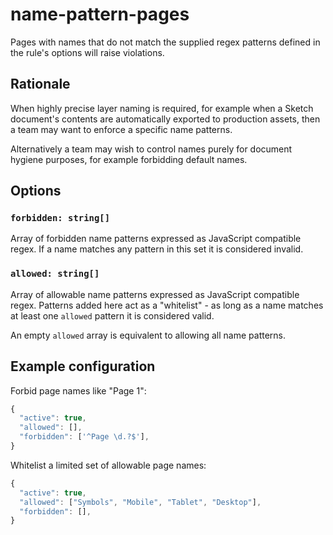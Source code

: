 # name-pattern-pages

Pages with names that do not match the supplied regex patterns defined in the rule's options will
raise violations.

## Rationale

When highly precise layer naming is required, for example when a Sketch document's contents are
automatically exported to production assets, then a team may want to enforce a specific name
patterns.

Alternatively a team may wish to control names purely for document hygiene purposes, for example
forbidding default names.

## Options

### `forbidden: string[]`

Array of forbidden name patterns expressed as JavaScript compatible regex. If a name matches any
pattern in this set it is considered invalid.

### `allowed: string[]`

Array of allowable name patterns expressed as JavaScript compatible regex. Patterns added here act
as a "whitelist" - as long as a name matches at least one `allowed` pattern it is considered valid.

An empty `allowed` array is equivalent to allowing all name patterns.

## Example configuration

Forbid page names like "Page 1":

```js
{
  "active": true,
  "allowed": [],
  "forbidden": ['^Page \d.?$'],
}
```

Whitelist a limited set of allowable page names:

```js
{
  "active": true,
  "allowed": ["Symbols", "Mobile", "Tablet", "Desktop"],
  "forbidden": [],
}
```
